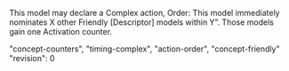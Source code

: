 This model may declare a Complex action, Order: This model immediately nominates X other Friendly [Descriptor] models within Y”.
Those models gain one Activation counter.

"concept-counters", "timing-complex", "action-order", "concept-friendly"
"revision": 0